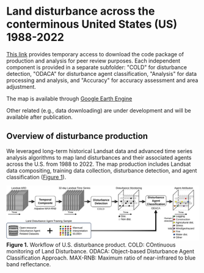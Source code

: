 # Land disturbance across the conterminous United States (US) 1988-2022

[This link](https://uconn-my.sharepoint.com/:u:/g/personal/shi_qiu_uconn_edu/EXBjYwosJTxLq_yCl7sJ2noB-2vNotkDmsGhjHfrOo8lSg?e=naegS9) provides temporary access to download the code package of production and analysis for peer review purposes. Each independent component is provided in a separate subfolder: "COLD" for disturbance detection, "ODACA" for disturbance agent classification, "Analysis" for data processing and analysis, and "Accuracy" for accuracy assessment and area adjustment.

The map is available through [Google Earth Engine](https://ee-gers.projects.earthengine.app/view/us-disturbance)

Other related (e.g., data downloading) are under development and will be available after publication.
## Overview of disturbance production
We leveraged long-term historical Landsat data and advanced time series analysis algorithms to map land disturbances and their associated agents across the U.S. from 1988 to 2022. The map production includes Landsat data compositing, training data collection, disturbance detection, and agent classification ([Figure 1](#figure1)).

<a name="figure1"></a>
![Workflow](https://github.com/GERSL/usdist/raw/main/figures/fig_flowchart_us_disturbance_product.svg)  
**Figure 1.** Workflow of U.S. disturbance product. COLD: COntinuous monitoring of Land Disturbance. ODACA: Object-based Disturbance Agent Classification Approach. MAX-RNB: Maximum ratio of near-infrared to blue band reflectance.
